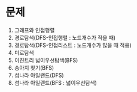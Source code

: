 # 문제
1. 그래프와 인접행렬
2. 경로탐색(DFS-인접행렬 : 노드개수가 적을 때)
3. 경로탐색(DFS-인접리스트 : 노드개수가 많을 때 적용)
4. 미로탐색
5. 이진트리 넓이우선탐색(BFS)
6. 송아지 찾기(BFS)
7. 섬나라 아일랜드(DFS)
7. 섬나라 아일랜드(BFS : 넓이우선탐색)